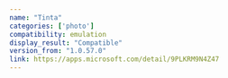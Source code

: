 ```yaml
---
name: "Tinta"
categories: ['photo']
compatibility: emulation
display_result: "Compatible"
version_from: "1.0.57.0"
link: https://apps.microsoft.com/detail/9PLKRM9N4Z47
---
```

